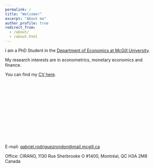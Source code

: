 ```yaml
---
permalink: /
title: "Welcome!"
excerpt: "About me"
author_profile: true
redirect_from: 
  - /about/
  - /about.html
---
```


I am a PhD Student in the [Department of Economics at McGill University](https://www.mcgill.ca/economics/). 

My research interests are in econometrics, monetary economics and finance. 

You can find my [CV here](https://roga11.github.io/gabrielrodriguez.github.io/files/GRodriguezRondon_CV_20210907.pdf).
<br />
<br /> 
<br />
<br />
<br />
<br /> 
<br />
<br />
<br />
<br />
<br />
<br />
<br />
<br />
E-mail: <a href="mailto:gabriel.rodriguezrondon@mail.mcgill.ca">gabriel.rodriguezrondon@mail.mcgill.ca</a>

Office: CIRANO, 1130 Rue Sherbrooke O #1400, Montréal, QC H3A 2M8 Canada
